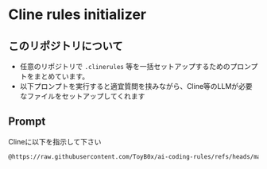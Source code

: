 # Cline rules initializer

## このリポジトリについて

- 任意のリポジトリで `.clinerules` 等を一括セットアップするためのプロンプトをまとめています。  
- 以下プロンプトを実行すると適宜質問を挟みながら、Cline等のLLMが必要なファイルをセットアップしてくれます

## Prompt

Clineに以下を指示して下さい

```bash
@https://raw.githubusercontent.com/ToyB0x/ai-coding-rules/refs/heads/main/Prompt.md を内容を参考にリポジトリをセットアップ・更新して
```
